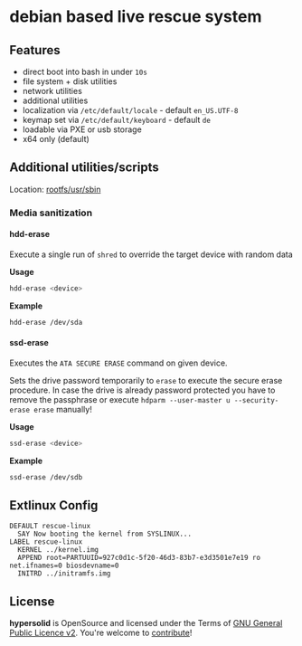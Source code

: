 debian based live rescue system
===================================

Features
------------------------------------------

* direct boot into bash in under `10s`
* file system + disk utilities
* network utilities
* additional utilities
* localization via `/etc/default/locale` - default `en_US.UTF-8`
* keymap set via `/etc/default/keyboard` - default `de`
* loadable via PXE or usb storage
* x64 only (default)

Additional utilities/scripts
------------------------------------------

Location: [rootfs/usr/sbin](rootfs/usr/sbin)

### Media sanitization ##

#### hdd-erase ####

Execute a single run of `shred` to override the target device with random data

**Usage**

```bash
hdd-erase <device>
```

**Example**

```bash
hdd-erase /dev/sda
```

#### ssd-erase ####

Executes the `ATA SECURE ERASE` command on given device. 

Sets the drive password temporarily to `erase` to execute the secure erase procedure. In case the drive is already password protected you have to remove the passphrase or execute `hdparm --user-master u --security-erase erase` manually!

**Usage**

```bash
ssd-erase <device>
```

**Example**

```bash
ssd-erase /dev/sdb
```

## Extlinux Config ##

```
DEFAULT rescue-linux
  SAY Now booting the kernel from SYSLINUX...
LABEL rescue-linux
  KERNEL ../kernel.img
  APPEND root=PARTUUID=927c0d1c-5f20-46d3-83b7-e3d3501e7e19 ro net.ifnames=0 biosdevname=0
  INITRD ../initramfs.img
```

License
----------------------------

**hypersolid** is OpenSource and licensed under the Terms of [GNU General Public Licence v2](LICENSE.txt). You're welcome to [contribute](CONTRIBUTE.md)!